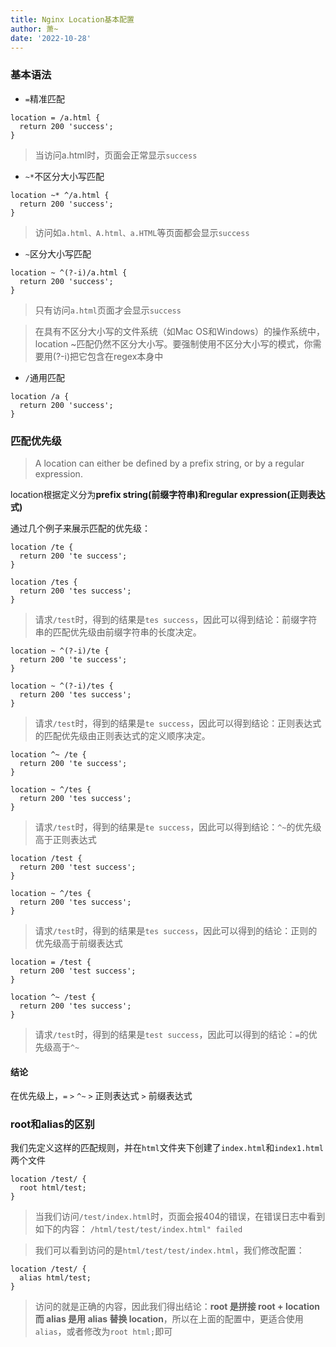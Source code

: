 ```yaml
---
title: Nginx Location基本配置
author: 萧~
date: '2022-10-28'
---
```


### 基本语法

- ```=```精准匹配
```
location = /a.html {
  return 200 'success';
}
```
> 当访问a.html时，页面会正常显示```success```


- ```~*```不区分大小写匹配
```
location ~* ^/a.html {
  return 200 'success';
}
```
> 访问如```a.html、A.html、a.HTML```等页面都会显示```success```

- ```~```区分大小写匹配
```
location ~ ^(?-i)/a.html {
  return 200 'success';
}
```
>只有访问```a.html```页面才会显示```success```

> 在具有不区分大小写的文件系统（如Mac OS和Windows）的操作系统中，location ~匹配仍然不区分大小写。要强制使用不区分大小写的模式，你需要用(?-i)把它包含在regex本身中

- ```/```通用匹配
```
location /a {
  return 200 'success';
}
```

### 匹配优先级

> A location can either be defined by a prefix string, or by a regular expression.

location根据定义分为**prefix string(前缀字符串)**和**regular expression(正则表达式)**

通过几个例子来展示匹配的优先级：

```
location /te {
  return 200 'te success';
}

location /tes {
  return 200 'tes success';
}
```
> 请求```/test```时，得到的结果是```tes success```，因此可以得到结论：前缀字符串的匹配优先级由前缀字符串的长度决定。

```
location ~ ^(?-i)/te {
  return 200 'te success';
}

location ~ ^(?-i)/tes {
  return 200 'tes success';
}
```
> 请求```/test```时，得到的结果是```te success```，因此可以得到结论：正则表达式的匹配优先级由正则表达式的定义顺序决定。

```
location ^~ /te {
  return 200 'te success';
}

location ~ ^/tes {
  return 200 'tes success';
}
```
> 请求```/test```时，得到的结果是```te success```，因此可以得到结论：```^~```的优先级高于正则表达式

```
location /test {
  return 200 'test success';
}

location ~ ^/tes {
  return 200 'tes success';
}
```
> 请求```/test```时，得到的结果是```tes success```，因此可以得到的结论：正则的优先级高于前缀表达式

```
location = /test {
  return 200 'test success';
}

location ^~ /test {
  return 200 'tes success';
}
```
> 请求```/test```时，得到的结果是```test success```，因此可以得到的结论：```=```的优先级高于```^~```

#### 结论

在优先级上，```=``` ```>``` ```^~``` ```>``` 正则表达式 ```>``` 前缀表达式

### root和alias的区别

我们先定义这样的匹配规则，并在```html```文件夹下创建了```index.html```和```index1.html```两个文件

```
location /test/ {
  root html/test;
}
```

> 当我们访问```/test/index.html```时，页面会报404的错误，在错误日志中看到如下的内容：
```/html/test/test/index.html" failed```

> 我们可以看到访问的是```html/test/test/index.html```，我们修改配置：

```
location /test/ {
  alias html/test;
}
```
> 访问的就是正确的内容，因此我们得出结论：**root 是拼接 root + location 而 alias 是用 alias 替换 location**，所以在上面的配置中，更适合使用```alias```，或者修改为```root html;```即可
